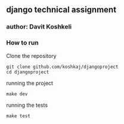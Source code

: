 ## django technical assignment

### author: Davit Koshkeli


### How to run 

Clone the repository
```shell
git clone github.com/koshkaj/djangoproject
cd djangoproject
```

running the project
```shell
make dev
```

running the tests
```shell
make test
```

